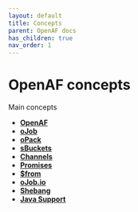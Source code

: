 ```yaml
---
layout: default
title: Concepts
parent: OpenAF docs
has_children: true
nav_order: 1
---
```


# OpenAF concepts

Main concepts

* __[OpenAF](openaf.md)__
* __[oJob](oJob.md)__
* __[oPack](oPack.md)__
* __[sBuckets](sBuckets.md)__
* __[Channels](OpenAF-Channels.md)__
* __[Promises](OpenAF-oPromise.md)__
* __[$from](OpenAF-nLinq.md)__
* __[oJob.io](oJobIO.md)__
* __[Shebang](shebang.md)__
* __[Java Support](java.md)__